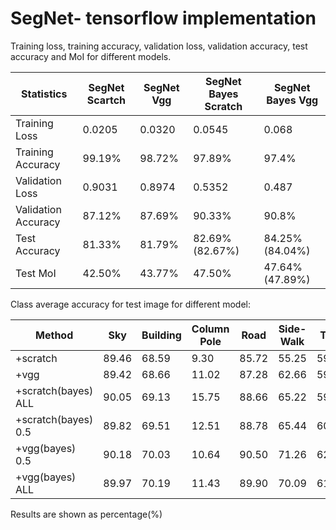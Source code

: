 # SegNet- tensorflow implementation
Training loss, training accuracy, validation loss, validation accuracy, test accuracy and MoI for different models.


|     Statistics     | SegNet Scartch| SegNet Vgg | SegNet Bayes Scratch | SegNet Bayes Vgg |
| ------------------ | ------------- | ---------- | -------------------- | ---------------- |
| Training Loss      |    0.0205     |  0.0320    |   0.0545             |   0.068          |
| Training Accuracy  |    99.19%     |  98.72%    |   97.89%             |   97.4%          |
| Validation Loss    |    0.9031     |  0.8974    |   0.5352             |   0.487          |
| Validation Accuracy|    87.12%     |  87.69%    |   90.33%             |   90.8%          |
| Test Accuracy      |    81.33%     |  81.79%    |   82.69%(82.67%)     |   84.25%(84.04%) |
| Test MoI           |    42.50%     |  43.77%    |   47.50%             |   47.64%(47.89%) |


Class average accuracy for test image for different model:

| Method       | Sky   | Building| Column Pole| Road | Side-Walk | Tree | Sign Symbol| Fence | Car  | Pedestrain | Bicyclist |
| ------------ | ------| ------- | -----------| ---- | --------- | ---- | -----------| ----- | ---  | ---------- | --------- |
| +scratch     | 89.46 | 68.59   | 9.30       |85.72 | 55.25     |59.78 | 18.42      | 11.53 |62.08 | 15.67      | 9.65      |
| +vgg         | 89.42 | 68.66   | 11.02      |87.28 | 62.66     |59.10 | 16.53      | 12.51 |57.96 | 18.82      | 17.58     |
| +scratch(bayes) ALL| 90.05 | 69.13   | 15.75      |88.66 | 65.22     |59.79 | 25.85      | 14.68 |68.95 | 24.73      | 22.44     |
| +scratch(bayes) 0.5| 89.82 | 69.51   | 12.51      |88.78 | 65.44     |60.30 | 24.81      | 15.74 |70.46 | 24.41      | 18.09     |
| +vgg(bayes) 0.5| 90.18 | 70.03   | 10.64      |90.50 | 71.26     |62.22 | 30.25      | 13.90 |59.82 | 27.09      | 17.63     |
| +vgg(bayes) ALL| 89.97 | 70.19   | 11.43      |89.90 | 70.09     |61.19 | 31.50      | 11.70 |61.02 | 28.70      | 21.03     |







Results are shown as percentage(%)



